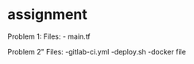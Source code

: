 # assignment

Problem 1: 
  Files:
    - main.tf
  
 Problem 2"
  Files:
    -gitlab-ci.yml
    -deploy.sh
    -docker file
